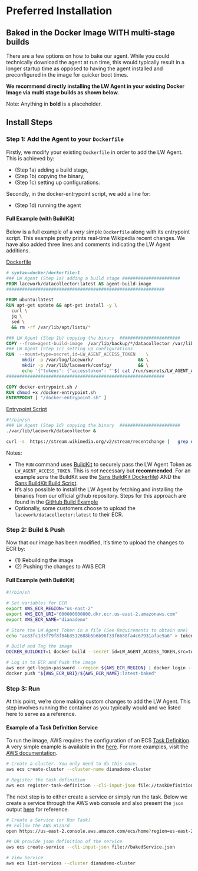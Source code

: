 
# Preferred Installation
## Baked in the Docker Image WITH multi-stage builds

There are a few options on how to bake our agent. While you could technically download the agent at run time, this would typically result in a longer startup time as opposed to having the agent installed and preconfigured in the image for quicker boot times.


**We recommend directly installing the LW Agent in your existing Docker Image via multi stage builds as shown below.**


Note: Anything in **bold** is a placeholder.

## Install Steps

### Step 1: Add the Agent to your `Dockerfile`

Firstly, we modify your existing `Dockerfile` in order to add the LW Agent. This is achieved by:

* (Step 1a) adding a build stage, 
* (Step 1b) copying the binary, 
* (Step 1c) setting up configurations.

Secondly, in the docker-entrypoint script, we add a line for: 

* (Step 1d) running the agent 

#### Full Example (with BuildKit)

Below is a full example of a _very_ simple `Dockerfile` along with its entrypoint script. This example pretty prints real-time Wikipedia recent changes. We have also added three lines and comments indicating the LW Agent additions.

[Dockerfile](multi.dockerfile)
  ```Dockerfile
  # syntax=docker/dockerfile:1
  ### LW Agent (Step 1a) adding a build stage ######################
  FROM lacework/datacollector:latest AS agent-build-image
  ############################################################

  FROM ubuntu:latest
  RUN apt-get update && apt-get install -y \
    curl \
    jq \
    sed \
    && rm -rf /var/lib/apt/lists/*

  ### LW Agent (Step 1b) copying the binary  #######################
  COPY --from=agent-build-image  /var/lib/backup/*/datacollector /var/lib/lacework/datacollector
  ### LW Agent (Step 1c) setting up configurations  
  RUN  --mount=type=secret,id=LW_AGENT_ACCESS_TOKEN    \
        mkdir -p /var/log/lacework/                 && \
        mkdir -p /var/lib/lacework/config/          && \
        echo '{"tokens": {"accesstoken": "'$( cat /run/secrets/LW_AGENT_ACCESS_TOKEN)'"}}' > /var/lib/lacework/config/config.json  
  ############################################################

  COPY docker-entrypoint.sh /
  RUN chmod +x /docker-entrypoint.sh
  ENTRYPOINT [ "/docker-entrypoint.sh" ]
  ```

[Entrypoint Script](docker-entrypoint.sh)
  ```bash
  #!/bin/sh
  ### LW Agent (Step 1d) copying the binary  #######################
  ./var/lib/lacework/datacollector &

  curl -s  https://stream.wikimedia.org/v2/stream/recentchange |   grep data |  sed 's/^data: //g' |  jq -rc 'with_entries(if .key == "$schema" then .key = "schema" else . end)'
```

Notes: 
* The <code>RUN</code></strong> command uses [BuildKit](https://docs.docker.com/develop/develop-images/build_enhancements/) to securely pass the LW Agent Token as <code>LW_AGENT_ACCESS_TOKEN</code>. This is <em>not</em> necessary but <strong>recommended</strong>. For an example <em>sans</em> the BuildKit see the [Sans BuildKit Dockerfile](sans-buildkit-example/Dockerfile)) AND the [Sans BuildKit Build Script](sans-buildkit-example/build.sh).
* It’s also possible to install the LW Agent by fetching and installing the binaries from our official github repository. Steps for this approach are found in the [GitHub Build Example](../baked-github-build/README.md)
* Optionally, some customers choose to upload the `lacework/datacollector:latest` to their ECR. 

### Step 2: Build & Push

Now that our image has been modified, it’s time to upload the changes to ECR by:

* (1) Rebuilding the image
* (2) Pushing the changes to AWS ECR

#### Full Example (with BuildKit)

  ```bash
  #!/bin/sh

  # Set variables for ECR
  export AWS_ECR_REGION="us-east-2"
  export AWS_ECR_URI="000000000000.dkr.ecr.us-east-2.amazonaws.com"
  export AWS_ECR_NAME="dianademo"

  # Store the LW Agent Token in a file (See Requirements to obtain one)
  echo "ae83fc1d3f79f8f84b3512688b5b6b98f33f6688fa4c67931afae9a6" > token.key

  # Build and Tag the image
  DOCKER_BUILDKIT=1 docker build --secret id=LW_AGENT_ACCESS_TOKEN,src=token.key --force-rm=true --tag "${AWS_ECR_URI}/${AWS_ECR_NAME}:latest-baked" .

  # Log in to ECR and Push the image
  aws ecr get-login-password --region ${AWS_ECR_REGION} | docker login --username AWS --password-stdin ${AWS_ECR_URI}
  docker push "${AWS_ECR_URI}/${AWS_ECR_NAME}:latest-baked"
  ```

### Step 3: Run 

At this point, we’re done making custom changes to add the LW Agent. This step involves running the container as you typically would and we listed here to serve as a reference.

#### Example of a Task Definition Service

To run the image, AWS requires the configuration of an ECS [Task Definition](https://docs.aws.amazon.com/AmazonECS/latest/developerguide/task_definitions.html). A very simple example is available in the [here](taskDefinition.json). For more examples, visit the [AWS documentation](https://docs.aws.amazon.com/AmazonECS/latest/developerguide/example_task_definitions.html).

```bash
# Create a cluster. You only need to do this once.
aws ecs create-cluster --cluster-name dianademo-cluster 

# Register the task definition
aws ecs register-task-definition --cli-input-json file://taskDefinition.json   
```

The next step is to either create a service or simply run the task. Below we create a service through the AWS web console and also present the <code>json</code></strong> output [here](service.json) for reference. 

```bash
# Create a Service (or Run Task) 
## Follow the AWS Wizard
open https://us-east-2.console.aws.amazon.com/ecs/home?region=us-east-2#/clusters/dianademo-cluster/createService 

## OR provide json definition of the service
aws ecs create-service --cli-input-json file://bakedService.json   

# View Service
aws ecs list-services --cluster dianademo-cluster 
```
